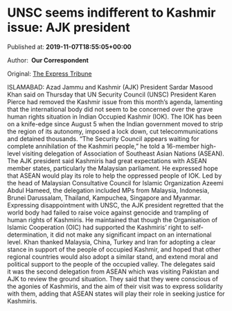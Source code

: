
# UNSC seems indifferent to Kashmir issue: AJK president

Published at: **2019-11-07T18:55:05+00:00**

Author: **​ Our Correspondent**

Original: [The Express Tribune](https://tribune.com.pk/story/2095553/1-unsc-seems-indifferent-kashmir-issue-ajk-president/)

ISLAMABAD: Azad Jammu and Kashmir (AJK) President Sardar Masood Khan said on Thursday that UN Security Council (UNSC) President Karen Pierce had removed the Kashmir issue from this month’s agenda, lamenting that the international body did not seem to be concerned over the grave human rights situation in Indian Occupied Kashmir (IOK).
The IOK has been on a knife-edge since August 5 when the Indian government moved to strip the region of its autonomy, imposed a lock down, cut telecommunications and detained thousands.
“The Security Council appears waiting for complete annihilation of the Kashmiri people,” he told a 16-member high-level visiting delegation of Association of Southeast Asian Nations (ASEAN).
The AJK president said Kashmiris had great expectations with ASEAN member states, particularly the Malaysian parliament.
He expressed hope that ASEAN would play its role to help the oppressed people of IOK.
Led by the head of Malaysian Consultative Council for Islamic Organization Azeemi Abdul Hameed, the delegation included MPs from Malaysia, Indonesia, Brunei Darussalam, Thailand, Kampuchea, Singapore and Myanmar.
Expressing disappointment with UNSC, the AJK president regretted that the world body had failed to raise voice against genocide and trampling of human rights of Kashmiris.
He maintained that though the Organisation of Islamic Cooperation (OIC) had supported the Kashmiris’ right to self-determination, it did not make any significant impact on an international level.
Khan thanked Malaysia, China, Turkey and Iran for adopting a clear stance in support of the people of occupied Kashmir, and hoped that other regional countries would also adopt a similar stand, and extend moral and political support to the people of the occupied valley.
The delegates said it was the second delegation from ASEAN which was visiting Pakistan and AJK to review the ground situation.
They said that they were conscious of the agonies of Kashmiris, and the aim of their visit was to express solidarity with them, adding that ASEAN states will play their role in seeking justice for Kashmiris.
